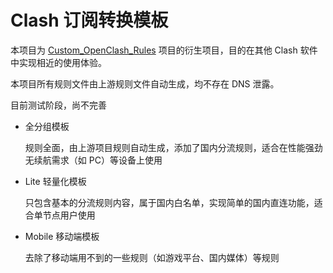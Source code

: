 # Clash 订阅转换模板

本项目为 [Custom_OpenClash_Rules](https://github.com/Aethersailor/Custom_OpenClash_Rules) 项目的衍生项目，目的在其他 Clash 软件中实现相近的使用体验。

本项目所有规则文件由上游规则文件自动生成，均不存在 DNS 泄露。

目前测试阶段，尚不完善

- 全分组模板  

  规则全面，由上游项目规则自动生成，添加了国内分流规则，适合在性能强劲无续航需求（如 PC）等设备上使用
  
  
- Lite 轻量化模板  
  
  只包含基本的分流规则内容，属于国内白名单，实现简单的国内直连功能，适合单节点用户使用
  
  
- Mobile 移动端模板  
  
  去除了移动端用不到的一些规则（如游戏平台、国内媒体）等规则
